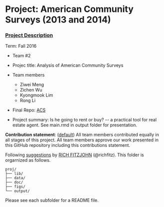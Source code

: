 # Project: American Community Surveys (2013 and 2014)
### [Project Description](doc/Project1_desc.md)

Term: Fall 2016

+ Team #2
+ Projec title: Analysis of American Community Surveys
+ Team members
	+ Ziwei Meng
	+ Zichen Wu
	+ Kyongmook Lim
	+ Rong Li

+ Final Repo: [ACS](http://rpubs.com/ZiweiMeng/211155)
	
+ Project summary: Is he going to rent or buy? -- a practical tool for real estate agent. See main.rmd in output folder for presentation.
	
**Contribution statement**: ([default](doc/a_note_on_contributions.md)) All team members contributed equally in all stages of this project. All team members approve our work presented in this GitHub repository including this contributions statement. 

Following [suggestions](http://nicercode.github.io/blog/2013-04-05-projects/) by [RICH FITZJOHN](http://nicercode.github.io/about/#Team) (@richfitz). This folder is orgarnized as follows.

```
proj/
├── lib/
├── data/
├── doc/
├── figs/
└── output/
```

Please see each subfolder for a README file.


